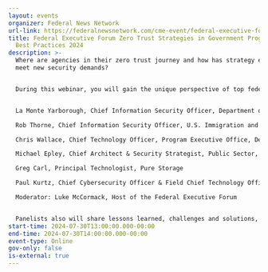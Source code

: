```yaml
---
layout: events
organizer: Federal News Network
url-link: https://federalnewsnetwork.com/cme-event/federal-executive-forum/federal-executive-forum-zero-trust-strategies-in-government-progress-and-best-practices-july-2024/
title: Federal Executive Forum Zero Trust Strategies in Government Progress and
  Best Practices 2024
description: >-
  Where are agencies in their zero trust journey and how has strategy evolved to
  meet new security demands?


  During this webinar, you will gain the unique perspective of top federal and industry cybersecurity experts:


  La Monte Yarborough, Chief Information Security Officer, Department of Health and Human Services

  Rob Thorne, Chief Information Security Officer, U.S. Immigration and Customs Enforcement

  Chris Wallace, Chief Technology Officer, Program Executive Office, Defense Healthcare Management Systems

  Michael Epley, Chief Architect & Security Strategist, Public Sector, Red Hat

  Greg Carl, Principal Technologist, Pure Storage

  Paul Kurtz, Chief Cybersecurity Officer & Field Chief Technology Officer, Splunk

  Moderator: Luke McCormack, Host of the Federal Executive Forum


  Panelists also will share lessons learned, challenges and solutions, and a vision for the future.
start-time: 2024-07-30T13:00:00.000-00:00
end-time: 2024-07-30T14:00:00.000-00:00
event-type: Online
gov-only: false
is-external: true
---
```

